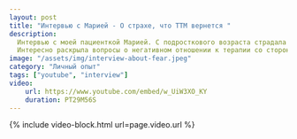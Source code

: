 ```yaml
---
layout: post
title: "Интервью с Марией - О страхе, что ТТМ вернется "
description: 
  Интервью с моей пациенткой Марией. С подросткового возраста страдала ТТМ, терапия заняла 6 блоков (1 блок - 1 месяц).
  Интересно раскрыла вопросы о негативном отношении к терапии со стороны окружения и о страхе о том, что ТТМ вернется после окончания лечения.
image: "/assets/img/interview-about-fear.jpeg"
category: "Личный опыт"
tags: ["youtube", "interview"]
video:
    url: https://www.youtube.com/embed/w_UiW3XO_KY
    duration: PT29M56S
---
```


{% include video-block.html
url=page.video.url
%}








